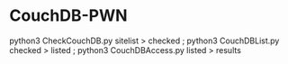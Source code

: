 # CouchDB-PWN
python3 CheckCouchDB.py sitelist > checked ; python3 CouchDBList.py checked > listed ; python3 CouchDBAccess.py listed > results
